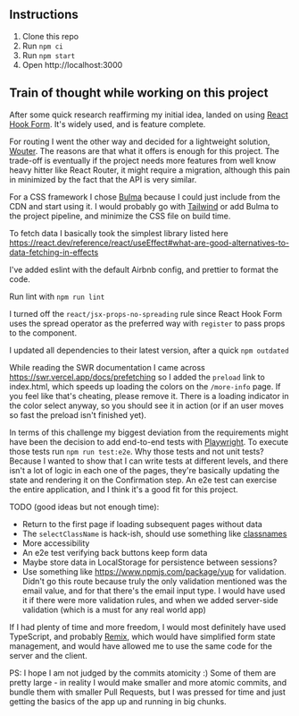 ## Instructions

1. Clone this repo
2. Run `npm ci`
3. Run `npm start`
4. Open http://localhost:3000

## Train of thought while working on this project

After some quick research reaffirming my initial idea, landed on using [React Hook Form](https://react-hook-form.com/). It's widely used, and is feature complete.

For routing I went the other way and decided for a lightweight solution, [Wouter](https://github.com/molefrog/wouter). The reasons are that what it offers is enough for this project. The trade-off is eventually if the project needs more features from well know heavy hitter like React Router, it might require a migration, although this pain in minimized by the fact that the API is very similar.

For a CSS framework I chose [Bulma](https://bulma.io/) because I could just include from the CDN and start using it. I would probably go with [Tailwind](https://tailwindcss.com/) or add Bulma to the project pipeline, and minimize the CSS file on build time.

To fetch data I basically took the simplest library listed here https://react.dev/reference/react/useEffect#what-are-good-alternatives-to-data-fetching-in-effects

I've added eslint with the default Airbnb config, and prettier to format the code.

Run lint with `npm run lint`

I turned off the `react/jsx-props-no-spreading` rule since React Hook Form uses the spread operator as the preferred way with `register` to pass props to the component.

I updated all dependencies to their latest version, after a quick `npm outdated`

While reading the SWR documentation I came across https://swr.vercel.app/docs/prefetching so I added the `preload` link to index.html, which speeds up loading the colors on the `/more-info` page. If you feel like that's cheating, please remove it. There is a loading indicator in the color select anyway, so you should see it in action (or if an user moves so fast the preload isn't finished yet).

In terms of this challenge my biggest deviation from the requirements might have been the decision to add end-to-end tests with [Playwright](https://playwright.dev/). To execute those tests run `npm run test:e2e`. Why those tests and not unit tests? Because I wanted to show that I can write tests at different levels, and there isn't a lot of logic in each one of the pages, they're basically updating the state and rendering it on the Confirmation step. An e2e test can exercise the entire application, and I think it's a good fit for this project.

TODO (good ideas but not enough time):

- Return to the first page if loading subsequent pages without data
- The `selectClassName` is hack-ish, should use something like [classnames](https://github.com/JedWatson/classnames)
- More accessibility
- An e2e test verifying back buttons keep form data
- Maybe store data in LocalStorage for persistence between sessions?
- Use something like https://www.npmjs.com/package/yup for validation. Didn't go this route because truly the only validation mentioned was the email value, and for that there's the email input type. I would have used it if there were more validation rules, and when we added server-side validation (which is a must for any real world app)

If I had plenty of time and more freedom, I would most definitely have used TypeScript, and probably [Remix](https://remix.run/), which would have simplified form state management, and would have allowed me to use the same code for the server and the client.

PS: I hope I am not judged by the commits atomicity :) Some of them are pretty large - in reality I would make smaller and more atomic commits, and bundle them with smaller Pull Requests, but I was pressed for time and just getting the basics of the app up and running in big chunks.
